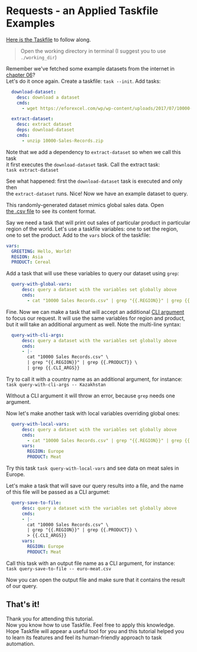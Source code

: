 # Requests - an Applied Taskfile Examples

[Here is the Taskfile](Taskfile.yaml) to follow along.

> Open the working directory in terminal (I suggest you to use `./working_dir`)

Remember we've fetched some example datasets from the internet in
[chapter 06](../c06_deps/README.md)?  
Let's do it once again. Create a taskfile: `task --init`. Add tasks:

```yaml
  download-dataset:
    desc: download a dataset
    cmds:
      - wget https://eforexcel.com/wp/wp-content/uploads/2017/07/10000-Sales-Records.zip

  extract-dataset:
    desc: extract dataset
    deps: download-dataset
    cmds:
      - unzip 10000-Sales-Records.zip
```

Note that we add a dependency to `extract-dataset` so when we call this task  
it first executes the `download-dataset` task. Call the extract task:  
`task extract-dataset`

See what happened: first the `download-dataset` task is executed and only then  
the `extract-dataset` runs. Nice! Now we have an example dataset to query.

This randomly-generated dataset mimics global sales data. Open  
[the .csv file](10000%20Sales%20Records.csv) to see its content format.

Say we need a task that will print out sales of particular product in particular  
region of the world. Let's use a taskfile variables: one to set the region,  
one to set the product. Add to the `vars` block of the taskfile:

```yaml
vars:
  GREETING: Hello, World!
  REGION: Asia
  PRODUCT: Cereal
```

Add a task that will use these variables to query our dataset using `grep`:

```yaml
  query-with-global-vars:
      desc: query a dataset with the variables set globally above
      cmds:
        - cat "10000 Sales Records.csv" | grep "{{.REGION}}" | grep {{.PRODUCT}}
```

Fine. Now we can make a task that will accept an additional
[CLI argument](../c07_cli_args/README.md)  
to focus our request. It will use the same variables for region and product,  
but it will take an additional argument as well. Note the multi-line syntax:


```yaml
  query-with-cli-args:
      desc: query a dataset with the variables set globally above
      cmds:
      - |-
        cat "10000 Sales Records.csv" \
        | grep "{{.REGION}}" | grep {{.PRODUCT}} \
        | grep {{.CLI_ARGS}}
```

Try to call it with a country name as an additional argument, for instance:  
`task query-with-cli-args -- Kazakhstan`

Without a CLI argument it will throw an error, because `grep` needs one argument.

Now let's make another task with local variables overriding global ones:

```yaml
  query-with-local-vars:
      desc: query a dataset with the variables set globally above
      cmds:
        - cat "10000 Sales Records.csv" | grep "{{.REGION}}" | grep {{.PRODUCT}}
      vars:
        REGION: Europe
        PRODUCT: Meat
```

Try this task `task query-with-local-vars` and see data on meat sales in Europe.

Let's make a task that will save our query results into a file, and the name  
of this file will be passed as a CLI argumet:


```yaml
  query-save-to-file:
      desc: query a dataset with the variables set globally above
      cmds:
      - |-
        cat "10000 Sales Records.csv" \
        | grep "{{.REGION}}" | grep {{.PRODUCT}} \
        > {{.CLI_ARGS}}
      vars:
        REGION: Europe
        PRODUCT: Meat
```

Call this task with an output file name as a CLI argument, for instance:  
`task query-save-to-file -- euro-meat.csv`

Now you can open the output file and make sure that it contains the result  
of our query.

## That's it!

Thank you for attending this tutorial.  
Now you know how to use Taskfile. Feel free to apply this knowledge.  
Hope Taskfile will appear a useful tool for you and this tutorial helped you  
to learn its features and feel its human-friendly approach to task automation.
